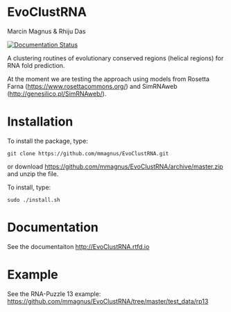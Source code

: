 EvoClustRNA
================================================================================
Marcin Magnus & Rhiju Das

[![Documentation Status](https://readthedocs.org/projects/evoclustrna/badge/?version=latest)](http://evoclustrna.readthedocs.io/en/latest/?badge=latest)
     
A clustering routines of evolutionary conserved regions (helical regions) for RNA fold prediction. 

At the moment we are testing the approach using models from Rosetta Farna (https://www.rosettacommons.org/) and SimRNAweb (http://genesilico.pl/SimRNAweb/).
	
# Installation
To install the package, type:

    git clone https://github.com/mmagnus/EvoClustRNA.git

or download https://github.com/mmagnus/EvoClustRNA/archive/master.zip and unzip the file.

To install, type:

    sudo ./install.sh 

# Documentation

See the documentaiton <http://EvoClustRNA.rtfd.io>
 
# Example

See the RNA-Puzzle 13 example: <https://github.com/mmagnus/EvoClustRNA/tree/master/test_data/rp13>
